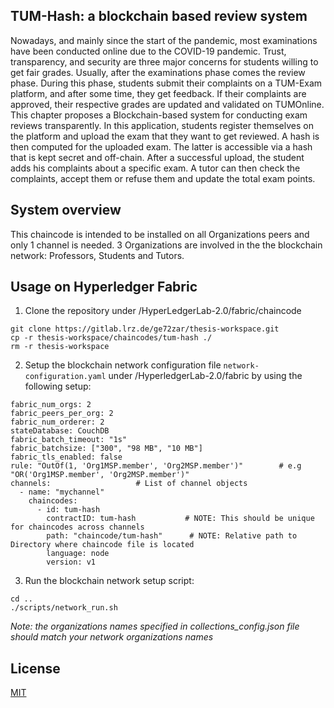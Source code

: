 ## TUM-Hash: a blockchain based review system
Nowadays, and mainly since the start of the pandemic, most examinations have been conducted online due to the COVID-19 pandemic. Trust, transparency, and security are three major concerns for students willing to get fair grades. Usually, after the examinations phase comes the review phase. During this phase, students submit their complaints on a TUM-Exam platform, and after some time, they get feedback. If their complaints are approved, their respective grades are updated and validated on TUMOnline. This chapter proposes a Blockchain-based system for conducting exam reviews transparently. In this application, students register themselves on the platform and upload the exam that they want to get reviewed. A hash is then computed for the uploaded exam. The latter is accessible via a hash that is kept secret and off-chain. After a successful upload, the student adds his complaints about a specific exam. A tutor can then check the complaints, accept them or refuse them and update the total exam points.
## System overview

This chaincode is intended to be installed on all Organizations peers and only 1 channel is needed. 3 Organizations are involved in the the blockchain network: Professors, Students and Tutors.

## Usage on Hyperledger Fabric
1. Clone the repository under /HyperLedgerLab-2.0/fabric/chaincode

```
git clone https://gitlab.lrz.de/ge72zar/thesis-workspace.git
cp -r thesis-workspace/chaincodes/tum-hash ./
rm -r thesis-workspace
```

2. Setup the blockchain network configuration file ```network-configuration.yaml``` under /HyperledgerLab-2.0/fabric by using the following setup:

```
fabric_num_orgs: 2
fabric_peers_per_org: 2
fabric_num_orderer: 2
stateDatabase: CouchDB
fabric_batch_timeout: "1s"
fabric_batchsize: ["300", "98 MB", "10 MB"]
fabric_tls_enabled: false
rule: "OutOf(1, 'Org1MSP.member', 'Org2MSP.member')"        # e.g "OR('Org1MSP.member', 'Org2MSP.member')"
channels:                   # List of channel objects
  - name: "mychannel"
    chaincodes:
      - id: tum-hash
        contractID: tum-hash           # NOTE: This should be unique for chaincodes across channels
        path: "chaincode/tum-hash"      # NOTE: Relative path to Directory where chaincode file is located
        language: node
        version: v1

```

3. Run the blockchain network setup script:

```
cd ..
./scripts/network_run.sh
```

*Note: the organizations names specified in collections_config.json file should match your network organizations names*

## License
[MIT](https://choosealicense.com/licenses/mit/)
